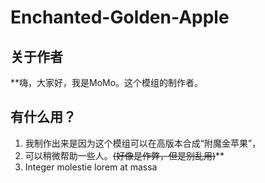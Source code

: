 #  Enchanted-Golden-Apple
##  关于作者
**嗨，大家好，我是MoMo。这个模组的制作者。
## 有什么用？
1. 我制作出来是因为这个模组可以在高版本合成“附魔金苹果”，
2. 可以稍微帮助一些人。~~(好像是作弊，但是别乱用)~~**
3. Integer molestie lorem at massa
